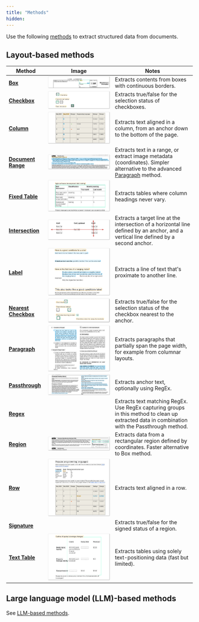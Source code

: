 ```yaml
---
title: "Methods"
hidden: 
---
```

Use the following  [methods](doc:method)  to extract structured data from documents. 





## Layout-based methods

| Method                                       | Image                                                        | Notes                                                        |
| -------------------------------------------- | ------------------------------------------------------------ | ------------------------------------------------------------ |
| **[Box](doc:box)**                           | ![Click to enlarge](https://raw.githubusercontent.com/sensible-hq/sensible-docs/main/readme-sync/assets/v0/images/final/box_1099.png) | Extracts contents from boxes with continuous borders.        |
| **[Checkbox](doc:checkbox)**                 | ![Click to enlarge](https://raw.githubusercontent.com/sensible-hq/sensible-docs/main//readme-sync/assets/v0/images/final/checkbox.png) | Extracts true/false for the selection status of  checkboxes. |
| **[Column](doc:column)**                     | ![Click to enlarge](https://raw.githubusercontent.com/sensible-hq/sensible-docs/main/readme-sync/assets/v0/images/final/column.png) | Extracts text aligned in a column, from an anchor down to the bottom of the page. |
| **[Document Range](doc:document-range)**     | ![Click to enlarge](https://raw.githubusercontent.com/sensible-hq/sensible-docs/main/readme-sync/assets/v0/images/final/documentrange_sworn.png) | Extracts text in a range, or extract image metadata (coordinates).  Simpler alternative to the advanced [Paragraph](doc:paragraph) method. |
| **[Fixed Table](doc:fixed-table)**           | ![Click to enlarge](https://raw.githubusercontent.com/sensible-hq/sensible-docs/main/readme-sync/assets/v0/images/final/fixed_table.png) | Extracts tables where column headings never vary.            |
| **[Intersection](doc:intersection)**         | ![Click to enlarge](https://raw.githubusercontent.com/sensible-hq/sensible-docs/main/readme-sync/assets/v0/images/final/intersection_1.png) | Extracts a target line at the intersection of a horizontal line defined by an anchor, and a vertical line defined by a second anchor. |
| **[Label](doc:label)**                       | ![Click to enlarge](https://raw.githubusercontent.com/sensible-hq/sensible-docs/main/readme-sync/assets/v0/images/final/labels.png) | Extracts a line of text that's proximate to another line.    |
| [**Nearest Checkbox**](doc:nearest-checkbox) | ![Click to enlarge](https://raw.githubusercontent.com/sensible-hq/sensible-docs/main/readme-sync/assets/v0/images/final/nearest_checkbox.png) | Extracts true/false for the selection status of the checkbox nearest to the anchor. |
| [**Paragraph**](doc:paragraph)               | ![Click to enlarge](https://raw.githubusercontent.com/sensible-hq/sensible-docs/main/readme-sync/assets/v0/images/final/paragraph.png) | Extracts paragraphs that partially span the page width, for example from columnar layouts. |
| **[Passthrough](doc:passthrough)**           | ![Click to enlarge](https://raw.githubusercontent.com/sensible-hq/sensible-docs/main/readme-sync/assets/v0/images/final/passthrough.png) | Extracts anchor text, optionally using RegEx.                |
| **[Regex](doc:regex)**                       |                                                              | Extracts text matching RegEx. Use RegEx capturing groups in this method to clean up extracted data in combination with the Passthrough method. |
| **[Region](doc:region)**                     | ![Click to enlarge](https://raw.githubusercontent.com/sensible-hq/sensible-docs/main/readme-sync/assets/v0/images/final/region_ssn.png) | Extracts data from a rectangular region defined by coordinates. Faster alternative to Box method. |
| **[Row](doc:row)**                           | ![Click to enlarge](https://raw.githubusercontent.com/sensible-hq/sensible-docs/main/readme-sync/assets/v0/images/final/row.png) | Extracts text aligned in a row.                              |
| **[Signature](doc:signature)**               |                                                              | Extracts true/false for the signed status of  a region.      |
| **[Text Table](doc:text-table)**             | ![Click to enlarge](https://raw.githubusercontent.com/sensible-hq/sensible-docs/main/readme-sync/assets/v0/images/final/text_table.png) | Extracts tables using solely text-positioning data (fast but limited). |

## Large language model (LLM)-based methods

See [LLM-based methods](doc:llm-based-methods).

